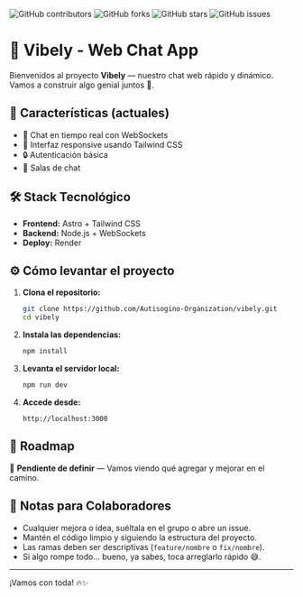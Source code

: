![GitHub contributors](https://img.shields.io/github/contributors/Autisogino-Organization/Vibely)
![GitHub forks](https://img.shields.io/github/forks/Autisogino-Organization/Vibely?style=social)
![GitHub stars](https://img.shields.io/github/stars/Autisogino-Organization/Vibely?style=social)
![GitHub issues](https://img.shields.io/github/issues/Autisogino-Organization/Vibely)

# 🎉 Vibely - Web Chat App  

Bienvenidos al proyecto **Vibely** — nuestro chat web rápido y dinámico. Vamos a construir algo genial juntos 💪.  

## 🚀 Características (actuales)  

- 💬 Chat en tiempo real con WebSockets  
- 🎨 Interfaz responsive usando Tailwind CSS  
- 🔒 Autenticación básica  
- 📲 Salas de chat  

## 🛠️ Stack Tecnológico  

- **Frontend:** Astro + Tailwind CSS  
- **Backend:** Node.js + WebSockets  
- **Deploy:** Render  

## ⚙️ Cómo levantar el proyecto  

1. **Clona el repositorio:**  
   ```bash
   git clone https://github.com/Autisogino-Organization/vibely.git
   cd vibely
   ```

2. **Instala las dependencias:**  
   ```bash
   npm install
   ```

3. **Levanta el servidor local:**  
   ```bash
   npm run dev
   ```

4. **Accede desde:**  
   ```
   http://localhost:3000
   ```

## 🎯 Roadmap  

🚧 **Pendiente de definir** — Vamos viendo qué agregar y mejorar en el camino.  

## 🧠 Notas para Colaboradores  

- Cualquier mejora o idea, suéltala en el grupo o abre un issue.  
- Mantén el código limpio y siguiendo la estructura del proyecto.  
- Las ramas deben ser descriptivas (`feature/nombre` o `fix/nombre`).  
- Si algo rompe todo... bueno, ya sabes, toca arreglarlo rápido 😅.  

---

¡Vamos con toda! 🔥✨  
